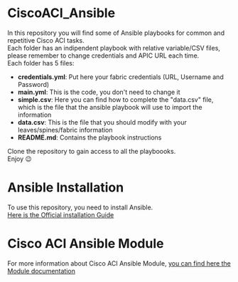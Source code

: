 # CiscoACI_Ansible
In this repository you will find some of Ansible playbooks for common and repetitive Cisco ACI tasks.    
Each folder has an indipendent playbook with relative variable/CSV files, please remember to change credentials and APIC URL each time.     
Each folder has 5 files:
- **credentials.yml**: Put here your fabric credentials (URL, Username and Password)
- **main.yml**: This is the code, you don't need to change it
- **simple.csv**: Here you can find how to complete the "data.csv" file, which is the file that the ansible playbook will use to import the information
- **data.csv**: This is the file that you should modify with your leaves/spines/fabric information
- **README.md**: Contains the playbook instructions

Clone the repository to gain access to all the playboooks.    
Enjoy :wink:


# Ansible Installation
To use this repository, you need to install Ansible.   
[Here is the Official installation Guide](https://docs.ansible.com/ansible/latest/installation_guide/intro_installation.html)

# Cisco ACI Ansible Module
For more information about Cisco ACI Ansible Module, [you can find here the Module documentation](https://docs.ansible.com/ansible/latest/collections/cisco/aci/index.html)